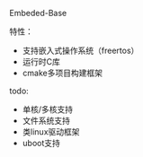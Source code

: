 Embeded-Base

特性：
- 支持嵌入式操作系统（freertos）
- 运行时C库
- cmake多项目构建框架


todo:
- 单核/多核支持
- 文件系统支持
- 类linux驱动框架
- uboot支持

